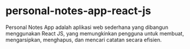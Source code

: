 # personal-notes-app-react-js
Personal Notes App adalah aplikasi web sederhana yang dibangun menggunakan React JS, yang memungkinkan pengguna untuk membuat, mengarsipkan, menghapus, dan mencari catatan secara efisien.
